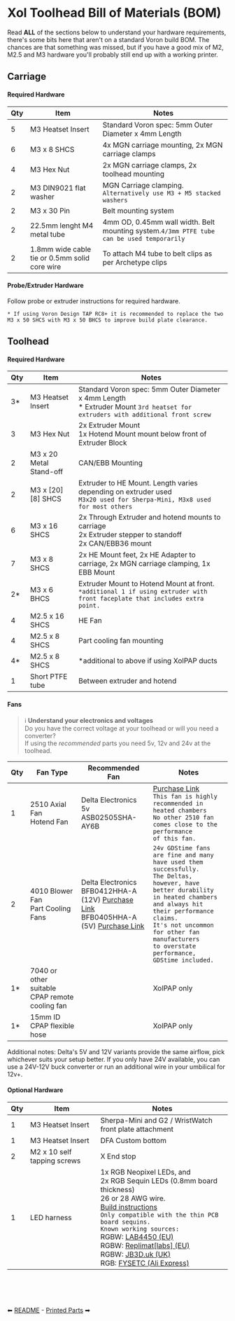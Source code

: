 # Xol Toolhead Bill of Materials (BOM)
Read **ALL** of the sections below to understand your hardware requirements, there's some bits here that aren't on a standard Voron build BOM.
The chances are that something was missed, but if you have a good mix of M2, M2.5 and M3 hardware you'll probably still end up with a working printer.

## Carriage

#### Required Hardware
| Qty | Item                                          | Notes                                                                                     |
| --- | --------------------------------------------- | ----------------------------------------------------------------------------------------- |
| 5   | M3 Heatset Insert                             | Standard Voron spec: 5mm Outer Diameter x 4mm Length                                      |
| 6   | M3 x 8 SHCS                                   | 4x MGN carriage mounting, 2x MGN carriage clamps                                          |
| 4   | M3 Hex Nut                                    | 2x MGN carriage clamps, 2x toolhead mounting                                              |
| 2   | M3 DIN9021 flat washer  | MGN Carriage clamping. `Alternatively use M3 + M5 stacked washers`                                                                  |
| 2   | M3 x 30 Pin                                   | Belt mounting system                                                                      |
| 2   | 22.5mm lenght M4 metal tube                   | 4mm OD, 0.45mm wall width. Belt mounting system.`4/3mm PTFE tube can be used temporarily` |
| 2   | 1.8mm wide cable tie or 0.5mm solid core wire | To attach M4 tube to belt clips as per Archetype clips                                    |

#### Probe/Extruder Hardware
Follow probe or extruder instructions for required hardware.

`* If using Voron Design TAP RC8+ it is recommended to replace the two M3 x 50 SHCS with M3 x 50 BHCS to improve build plate clearance.`

## Toolhead

#### Required Hardware
| Qty | Item                    | Notes                                                                                                                               |
| --- | ----------------------- | ----------------------------------------------------------------------------------------------------------------------------------- |
| 3*  | M3 Heatset Insert       | Standard Voron spec: 5mm Outer Diameter x 4mm Length <br/> * Extruder Mount `3rd heatset for extruders with additional front screw` |
| 3   | M3 Hex Nut              | 2x Extruder Mount <br/>1x Hotend Mount mount below front of Extruder Block                                                                                         |
| 2   | M3 x 20 Metal Stand-off | CAN/EBB Mounting                                                                                                                    |
| 2   | M3 x [20][8] SHCS       | Extruder to HE Mount. Length varies depending on extruder used <br/> `M3x20 used for Sherpa-Mini, M3x8 used for most others`        |
| 6   | M3 x 16 SHCS            | 2x Through Extruder and hotend mounts to carriage <br />2x Extruder stepper to standoff <br/>2x CAN/EBB36 mount                     |
| 7   | M3 x 8 SHCS             | 2x HE Mount feet, 2x HE Adapter to carriage, 2x MGN carriage clamping, 1x EBB Mount                                                 |
| 2*  | M3 x 6 BHCS             | Extruder Mount to Hotend Mount at front. `*additional 1 if using extruder with front faceplate that includes extra point.`          |
| 4   | M2.5 x 16 SHCS          | HE Fan                                                                                                                       |
| 4   | M2.5 x 8 SHCS           | Part cooling fan mounting                                                                                                           |
| 4*  | M2.5 x 8 SHCS           | *additional to above if using XolPAP ducts                                                                                          |
| 1   | Short PTFE tube         | Between extruder and hotend                                                                                                         |

#### Fans
> :information_source: **Understand your electronics and voltages** <br/>
> Do you have the correct voltage at your toolhead or will you need a converter?<br/>
> If using the _recommended_ parts you need 5v, 12v and 24v at the toolhead.

| Qty | Fan Type                                       | Recommended Fan                                                                                                                                                                                                                                                                                       | Notes                                                                                                                                                                                                                                                                                      |
| --- | ---------------------------------------------- | ----------------------------------------------------------------------------------------------------------------------------------------------------------------------------------------------------------------------------------------------------------------------------------------------------- | ------------------------------------------------------------------------------------------------------------------------------------------------------------------------------------------------------------------------------------------------------------------------------------------ |
| 1   | 2510 Axial Fan <br/> Hotend Fan                | Delta Electronics 5v <br/> ASB02505SHA-AY6B                                                                                                                                                                                                                                                           | <a href="https://www.digikey.com/en/products/detail/delta-electronics/ASB02505SHA-AY6B/7491489">Purchase Link</a> <br/> `This fan is highly recommended in heated chambers`<br/>`No other 2510 fan comes close to the performance`<br/>`of this fan.`                                      |
| 2   | 4010 Blower Fan <br/> Part Cooling Fans        | Delta Electronics <br/> BFB0412HHA-A (12V) <a href="https://www.digikey.com/en/products/detail/delta-electronics/BFB0412HHA-A/2560487">Purchase Link</a> <br/> BFB0405HHA-A (5V)  <a href="https://www.digikey.com/en/products/detail/delta-electronics/BFB0405HHA-A/1014444">Purchase Link</a> <br/> | `24v GDStime fans are fine and many have used them successfully.`<br/>`The Deltas, however, have better durability`<br/>`in heated chambers and always hit their performance claims.`<br/>`It's not uncommon for other fan manufacturers`<br/>`to overstate performance, GDStime included.` |
| 1*  | 7040 or other suitable CPAP remote cooling fan |                                                                                                                                                                                                                                                                                                       | XolPAP only                                                                                                                                                                                                                                                                                |
| 1*  | 15mm ID CPAP flexible hose                     |                                                                                                                                                                                                                                                                                                       | XolPAP only                                                                                                                                                                                                                                                                                |

Additional notes: Delta's 5V and 12V variants provide the same airflow, pick whichever suits your setup better. If you only have 24V available, you can use a 24V-12V buck converter or run an additional wire in your umbilical for 12v+.

#### Optional Hardware
| Qty | Item                        | Notes                                                                                                                                          |
| --- | --------------------------- | ---------------------------------------------------------------------------------------------------------------------------------------------- |
| 1   | M3 Heatset Insert           | Sherpa-Mini and G2 / WristWatch front plate attachment                                                                                         |
| 1   | M3 Heatset Insert           | DFA Custom bottom                                                                                                                              |
| 2   | M2 x 10 self tapping screws | X End stop                                                                                                                                     |
| 1   | LED harness                 | 1x RGB Neopixel LEDs, and <br/> 2x RGB Sequin LEDs (0.8mm board thickness) <br/> 26 or 28 AWG wire. <br/> [Build instructions](led_harness.md)<br/>`Only compatible with the thin PCB board sequins.`<br/>`Known working sources:`<br/>RGBW: [LAB4450 (EU)](https://lab4450.com/product/rgbw-sequins/)<br/>RGBW: [Replimat[labs] (EU)](https://www.replimat.eu/4x-rgbw-sequins-for-xol-minisb/rt10179)<br/>RGBW: [JB3D.uk (UK)](https://jb3d.uk/product/rgbw-sequin-led-sk6812/)<br/>RGB:  [FYSETC (Ali Express)](https://www.aliexpress.com/item/1005006023213341.html) |

<br/><br/><br/><br/>
⬅ [README](README.md) - [Printed Parts](printing.md) ➡

